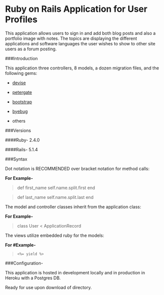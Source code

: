 # Ruby on Rails Application for User Profiles

This application allows users to sign in and add both blog posts and also a portfolio image with notes. The topics are displaying the different applications and software languages the user wishes to show to other site users as a forum posting.

###Introduction

This application three controllers, 8 models, a dozen migration files, and the following gems:

* [devise](https://rubygems.org/gems/devise)

* [petergate](https://rubygems.org/gems/petergate)

* [bootstrap](https://rubygems.org/gems/bootstrap)

* [byebug](https://rubygems.org/gems/byebug)

* others

###Versions

####Ruby- 2.4.0

####Rails- 5.1.4

###Syntax

Dot notation is RECOMMENDED over bracket notation for method calls:

**For Example-**

>def first_name
	self.name.split.first
end

>def last_name
	self.name.split.last
end

The model and controller classes inherit from the application class:

**For Example-**

> class User < ApplicationRecord

The views utilize embedded ruby for the models:

**For #Example-**

>     <%= yield %>

###Configuration-

This application is hosted in development locally and in production in Heroku with a Postgres DB.

Ready for use upon download of directory.